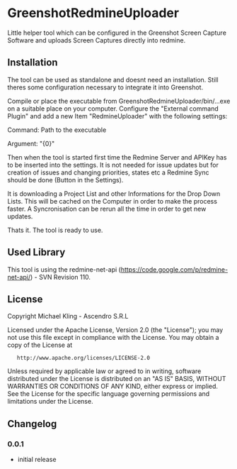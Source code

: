 GreenshotRedmineUploader
==============

Little helper tool which can be configured in the Greenshot Screen Capture Software and uploads Screen Captures directly into redmine.

## Installation

The tool can be used as standalone and doesnt need an installation. Still theres some configuration 
necessary to integrate it into Greenshot.

Compile or place the executable from GreenshotRedmineUploader/bin/...exe on a suitable place on your computer.
Configure the "External command Plugin" and add a new Item "RedmineUploader" with the following settings:

Command: Path to the executable

Argument: "{0}"

Then when the tool is started first time the Redmine Server and APIKey has to be inserted into the settings.
It is not needed for issue updates but for creation of issues and changing priorities, states etc a Redmine Sync should 
be done (Button in the Settings).

It is downloading a Project List and other Informations for the Drop Down Lists. This will be cached on the Computer in
order to make the process faster. 
A Syncronisation can be rerun all the time in order to get new updates.

Thats it. The tool is ready to use.

## Used Library

This tool is using the redmine-net-api (https://code.google.com/p/redmine-net-api/) - SVN Revision 110.

## License

   Copyright Michael Kling - Ascendro S.R.L

   Licensed under the Apache License, Version 2.0 (the "License");
   you may not use this file except in compliance with the License.
   You may obtain a copy of the License at

       http://www.apache.org/licenses/LICENSE-2.0

   Unless required by applicable law or agreed to in writing, software
   distributed under the License is distributed on an "AS IS" BASIS,
   WITHOUT WARRANTIES OR CONDITIONS OF ANY KIND, either express or implied.
   See the License for the specific language governing permissions and
   limitations under the License.

## Changelog

### 0.0.1

 - initial release
 